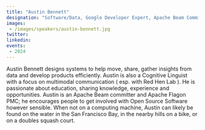 ```yaml
---
title: "Austin Bennett"
designation: "Software/Data, Google Developer Expert, Apache Beam Committer"
images:
 - /images/speakers/austin-bennett.jpg
twitter: 
linkedin: 
events:
 - 2024
---
```


Austin Bennett designs systems to help move, share, gather insights from data and develop products efficiently. Austin is also a Cognitive Linguist with a focus on multimodal communication ( esp. with Red Hen Lab ). He is passionate about education, sharing knowledge, experience and opportunities. Austin is an Apache Beam committer and Apache Flagon PMC; he encourages people to get involved with Open Source Software however sensible. When not on a computing machine, Austin can likely be found on the water in the San Francisco Bay, in the nearby hills on a bike, or on a doubles squash court.